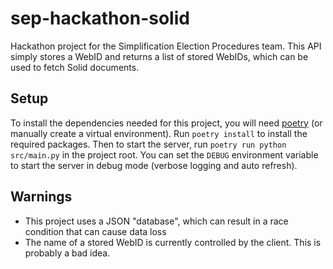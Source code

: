 # sep-hackathon-solid
Hackathon project for the Simplification Election Procedures team. This API simply stores a WebID and returns a list of stored WebIDs, which can be used to fetch Solid documents.

## Setup
To install the dependencies needed for this project, you will need [poetry](https://python-poetry.org/) (or manually create a virtual environment). Run `poetry install` to install the required packages. Then to start the server, run `poetry run python src/main.py` in the project root. You can set the `DEBUG` environment variable to start the server in debug mode (verbose logging and auto refresh).


## Warnings
- This project uses a JSON "database", which can result in a race condition that can cause data loss
- The name of a stored WebID is currently controlled by the client. This is probably a bad idea.